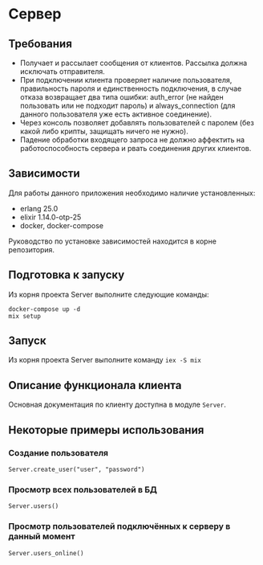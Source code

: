 # Сервер

## Требования

  * Получает и рассылает сообщения от клиентов. Рассылка должна исключать отправителя.
  * При подключении клиента проверяет наличие пользователя, правильность пароля и
    единственность подключения, в случае отказа возвращает два типа ошибки: auth_error
    (не найден пользовать или не подходит пароль) и always_connection (для данного пользователя
    уже есть активное соединение).
  * Через консоль позволяет добавлять пользователей с паролем (без какой либо крипты, защищать ничего не нужно).
  * Падение обработки входящего запроса не должно аффектить на работоспособность сервера
    и рвать соединения других клиентов.

## Зависимости

Для работы данного приложения необходимо наличие установленных:

  * erlang 25.0
  * elixir 1.14.0-otp-25
  * docker, docker-compose

Руководство по установке зависимостей находится в корне репозитория.

## Подготовка к запуску

Из корня проекта Server выполните следующие команды:

```
docker-compose up -d
mix setup
```

## Запуск

Из корня проекта Server выполните команду `iex -S mix`

## Описание функционала клиента

Основная документация по клиенту доступна в модуле `Server`.

## Некоторые примеры использования

### Создание пользователя

`Server.create_user("user", "password")`

### Просмотр всех пользователей в БД

`Server.users()`

### Просмотр пользователей подключённых к серверу в данный момент

`Server.users_online()`